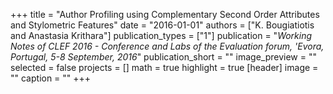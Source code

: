 +++
title = "Author Profiling using Complementary Second Order Attributes and Stylometric Features"
date = "2016-01-01"
authors = ["K. Bougiatiotis and Anastasia Krithara"]
publication_types = ["1"]
publication = "_Working Notes of CLEF 2016 - Conference and Labs of the Evaluation forum, 'Evora, Portugal, 5-8 September, 2016_"
publication_short = ""
image_preview = ""
selected = false
projects = []
math = true
highlight = true
[header]
image = ""
caption = ""
+++

